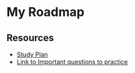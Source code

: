 # My Roadmap

## Resources
* [Study Plan](https://www.techinterviewhandbook.org/coding-interview-study-plan/)
* [Link to Important questions to practice](https://www.techinterviewhandbook.org/best-practice-questions/)